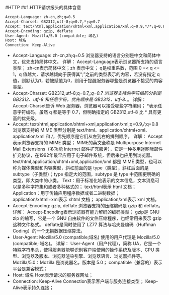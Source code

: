 #HTTP
##1.HTTP请求报头的具体含意
```html
Accept-Language: zh-cn,zh;q=0.5
Accept-Charset: GB2312,utf-8;q=0.7,*;q=0.7
Accept: text/html,application/xhtml+xml,application/xml;q=0.9,*/*;q=0.8
Accept-Encoding: gzip, deflate
User-Agent: Mozilla/5.0 (compatible; 域名)
Host: 域名
Connection: Keep-Alive
```
* Accept-Language: zh-cn,zh;q=0.5 
浏览器支持的语言分别是中文和简体中文，优先支持简体中文。 
详解： 
Accept-Language表示浏览器所支持的语言类型； 
zh-cn表示简体中文；zh 表示中文； 
q是权重系数，范围 0 =< q <= 1，q 值越大，请求越倾向于获得其“;”之前的类型表示的内容，若没有指定 q 值，则默认为1，若被赋值为0，则用于提醒服务器哪些是浏览器不接受的内容类型。
* Accept-Charset: GB2312,utf-8;q=0.7,*;q=0.7 
浏览器支持的字符编码分别是 GB2312、utf-8 和任意字符，优先顺序是 GB2312、utf-8、*。 
详解： 
Accept-Charset告诉 Web 服务器，浏览器可以接受哪些字符编码； 
*表示任意字符编码，虽然 q 都是等于 0.7，但明确指定的 GB2312,utf-8 比 * 具有更高的优先级。 
* Accept: text/html,application/xhtml+xml,application/xml;q=0.9,*/*;q=0.8 
浏览器支持的 MIME 类型分别是 text/html、application/xhtml+xml、application/xml 和 */*，优先顺序是它们从左到右的排列顺序。 
详解： 
Accept表示浏览器支持的 MIME 类型； 
MIME的英文全称是 Multipurpose Internet Mail Extensions（多功能 Internet 邮件扩充服务），它是一种多用途网际邮件扩充协议，在1992年最早应用于电子邮件系统，但后来也应用到浏览器。 
text/html,application/xhtml+xml,application/xml 都是 MIME 类型，也可以称为媒体类型和内容类型，斜杠前面的是 type（类型），斜杠后面的是 subtype（子类型）；type 指定大的范围，subtype 是 type 中范围更明确的类型，即大类中的小类。 
Text：用于标准化地表示的文本信息，文本消息可以是多种字符集和或者多种格式的； 
text/html表示 html 文档； 
Application：用于传输应用程序数据或者二进制数据； 
application/xhtml+xml表示 xhtml 文档； 
application/xml表示 xml 文档。 
* Accept-Encoding: gzip, deflate
浏览器支持的压缩编码是 gzip 和 deflate。 
详解： 
Accept-Encoding表示浏览器有能力解码的编码类型； 
gzip是 GNU zip 的缩写，它是一个 GNU 自由软件的文件压缩程序，也经常用来表示 gzip 这种文件格式。 
deflate是同时使用了 LZ77 算法与哈夫曼编码（Huffman Coding）的一个无损数据压缩算法。 
* User-Agent: Mozilla/5.0 (compatible;域名)
使用的用户代理是 Mozilla/5.0 (compatible; 域名)。 
详解： 
User-Agent（用户代理），简称 UA，它是一个特殊字符串头，使得服务器能够识别客户端使用的操作系统及版本、CPU 类型、浏览器及版本、浏览器渲染引擎、浏览器语言、浏览器插件等。 
Mozilla/5.0：Mozilla 是浏览器名，版本是 5.0； 
compatible（兼容的）表示平台是兼容模式； 
* Host: 域名
Host表示请求的服务器网址； 
* Connection: Keep-Alive
Connection表示客户端与服务连接类型； 
Keep-Alive表示持久连接；
